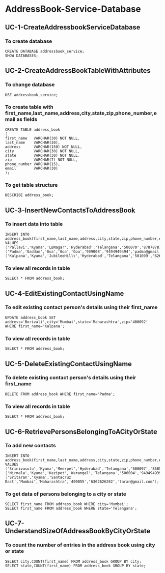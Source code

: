 # AddressBook-Service-Database

## UC-1-CreateAddressbookServiceDatabase
### To create database
```
CREATE DATABASE addressbook_service;
SHOW DATABASES;
```

## UC-2-CreateAddressBookTableWithAttributes
### To change database
```
USE addressbook_service;
```

### To create table with first_name,last_name,address,city,state,zip,phone_number,email as fields
```
CREATE TABLE address_book
(
first_name   VARCHAR(30) NOT NULL,
last_name    VARCHAR(30),
address      VARCHAR(150) NOT NULL,
city         VARCHAR(30) NOT NULL,
state        VARCHAR(30) NOT NULL,
zip          VARCHAR(7) NOT NULL,
phone_number VARCHAR(15),
email        VARCHAR(30)
);
```

### To get table structure
```
DESCRIBE address_book;
```

## UC-3-InsertNewContactsToAddressBook
### To insert data into table
```
INSERT INTO address_book(first_name,last_name,address,city,state,zip,phone_number,email) VALUES
('Pallavi','Kyama','LBNagar','Hyderabad','Telangana','500070','8787878787','kyamap@gmail.com'),
('Padma','Gaddam','Goa','Goa','Goa','909008','9494949494','padma@gmail.com'),
('Kalpana','Kyama','JubileeHills','Hyderabad','Telangana','501009','6262626262','kalpana@gmail.com');
```

### To view all records in table
```
SELECT * FROM address_book;
```

## UC-4-EditExistingContactUsingName
### To edit existing contact person's details using their first_name
```
UPDATE address_book SET address='Borivali',city='Mumbai',state='Maharashtra',zip='400092' WHERE first_name='Kalpana';
```

### To view all records in table
```
SELECT * FROM address_book;
```

## UC-5-DeleteExistingContactUsingName
### To delete existing contact person's details using their first_name
```
DELETE FROM address_book WHERE first_name='Padma';
```

### To view all records in table
```
SELECT * FROM address_book;
```

## UC-6-RetrievePersonsBelongingToACityOrState
### To add new contacts
```
INSERT INTO address_book(first_name,last_name,address,city,state,zip,phone_number,email) VALUES
('Srinivasulu','Kyama','Meerpet','Hyderabad','Telangana','500097','8585858787','kyamasri@gmail.com'),
('Nirmala','Kyama','Kazipet','Warangal','Telangana','506004','9494949394','nirmala@gmail.com'),
('Sritaran','Kyama','Santacruz East','Mumbai','Maharashtra','400055','6362626262','taran@gmail.com');
```

### To get data of persons belonging to a city or state
```
SELECT first_name FROM address_book WHERE city='Mumbai';
SELECT first_name FROM address_book WHERE state='Telangana';
```

## UC-7-UnderstandSizeOfAddressBookByCityOrState
### To count the number of entries in the address book using city or state
```
SELECT city,COUNT(first_name) FROM address_book GROUP BY city;
SELECT state,COUNT(first_name) FROM address_book GROUP BY state; 
```